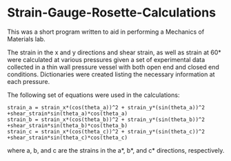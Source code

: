# Strain-Gauge-Rosette-Calculations

This was a short program written to aid in performing a Mechanics of Materials lab.

The strain in the x and y directions and shear strain, as well as strain at 60* were 
calculated at various pressures given a set of experimental data collected in a thin 
wall pressure vessel with both open end and closed end conditions. Dictionaries were 
created listing the necessary information at each pressure.

The following set of equations were used in the calculations:

    strain_a = strain_x*(cos(theta_a))^2 + strain_y*(sin(theta_a))^2 +shear_strain*sin(theta_a)*cos(theta_a)
    strain_b = strain_x*(cos(theta_b))^2 + strain_y*(sin(theta_b))^2 +shear_strain*sin(theta_b)*cos(theta_b)
    strain_c = strain_x*(cos(theta_c))^2 + strain_y*(sin(theta_c))^2 +shear_strain*sin(theta_c)*cos(theta_c)

where a, b, and c are the strains in the a*, b*, and c* directions, respectively.  
